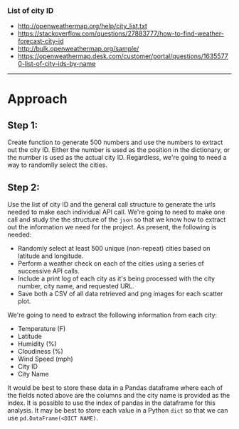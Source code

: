 ### List of city ID
+ http://openweathermap.org/help/city_list.txt
+ https://stackoverflow.com/questions/27883777/how-to-find-weather-forecast-city-id
+ http://bulk.openweathermap.org/sample/
+ https://openweathermap.desk.com/customer/portal/questions/16355770-list-of-city-ids-by-name

*** 

# Approach

## Step 1:

Create function to generate 500 numbers and use the numbers to extract out the city ID. Either the number is used as the position in the dictionary, or the number is used as the actual city ID.  Regardless, we're going to need a way to randomlly select the cities.

## Step 2:

Use the list of city ID and the general call structure to generate the urls needed to make each individual API call. We're going to need to make one call and study the the structure of the `json` so that we know how to extract out the information we need for the project.  As present, the following is needed:

+ Randomly select at least 500 unique (non-repeat) cities based on latitude and longitude.
+ Perform a weather check on each of the cities using a series of successive API calls.
+ Include a print log of each city as it's being processed with the city number, city name, and requested URL.
+ Save both a CSV of all data retrieved and png images for each scatter plot.

We're going to need to extract the following information from each city:

+ Temperature (F)
+ Latitude
+ Humidity (%)
+ Cloudiness (%)
+ Wind Speed (mph)
+ City ID
+ City Name

It would be best to store these data in a Pandas dataframe where each of the fields noted above are the columns and the city name is provided as the index. It is possible to use the index of pandas in the dataframe for this analysis.  It may be best to store each value in a Python `dict` so that we can use `pd.DataFrame(<DICT NAME)`.
